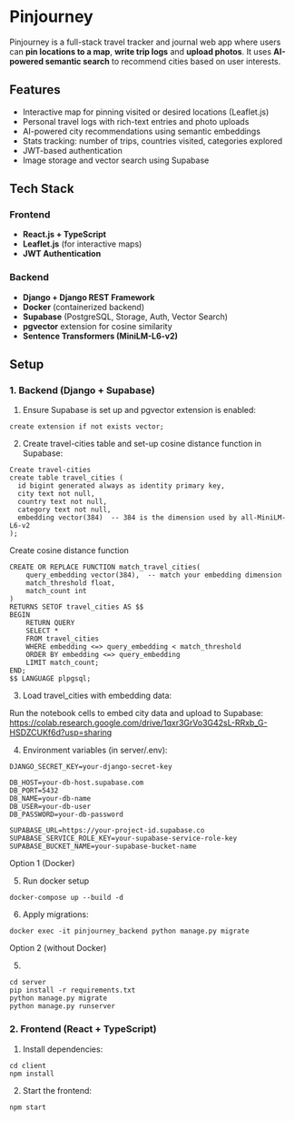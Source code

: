 # Pinjourney

Pinjourney is a full-stack travel tracker and journal web app where users can **pin locations to a map**, **write trip logs** and **upload photos**. It uses **AI-powered semantic search** to recommend cities based on user interests.

## Features

- Interactive map for pinning visited or desired locations (Leaflet.js)
- Personal travel logs with rich-text entries and photo uploads
- AI-powered city recommendations using semantic embeddings
- Stats tracking: number of trips, countries visited, categories explored
- JWT-based authentication
- Image storage and vector search using Supabase

## Tech Stack

### Frontend
- **React.js + TypeScript**
- **Leaflet.js** (for interactive maps)
- **JWT Authentication**

### Backend
- **Django + Django REST Framework**
- **Docker** (containerized backend)
- **Supabase** (PostgreSQL, Storage, Auth, Vector Search)
- **pgvector** extension for cosine similarity
- **Sentence Transformers (MiniLM-L6-v2)**

## Setup

### 1. Backend (Django + Supabase)

1. Ensure Supabase is set up and pgvector extension is enabled:

```
create extension if not exists vector;
```

2. Create travel-cities table and set-up cosine distance function in Supabase:

```
Create travel-cities
create table travel_cities (
  id bigint generated always as identity primary key,
  city text not null,
  country text not null,
  category text not null,
  embedding vector(384)  -- 384 is the dimension used by all-MiniLM-L6-v2
);
```

Create cosine distance function
```
CREATE OR REPLACE FUNCTION match_travel_cities(
    query_embedding vector(384),  -- match your embedding dimension
    match_threshold float,
    match_count int
)
RETURNS SETOF travel_cities AS $$
BEGIN
    RETURN QUERY
    SELECT *
    FROM travel_cities
    WHERE embedding <=> query_embedding < match_threshold
    ORDER BY embedding <=> query_embedding
    LIMIT match_count;
END;
$$ LANGUAGE plpgsql;
```

3. Load travel_cities with embedding data:

Run the notebook cells to embed city data and upload to Supabase: https://colab.research.google.com/drive/1qxr3GrVo3G42sL-RRxb_G-HSDZCUKf6d?usp=sharing

4. Environment variables (in server/.env):

```
DJANGO_SECRET_KEY=your-django-secret-key

DB_HOST=your-db-host.supabase.com
DB_PORT=5432
DB_NAME=your-db-name
DB_USER=your-db-user
DB_PASSWORD=your-db-password

SUPABASE_URL=https://your-project-id.supabase.co
SUPABASE_SERVICE_ROLE_KEY=your-supabase-service-role-key
SUPABASE_BUCKET_NAME=your-supabase-bucket-name
```

Option 1 (Docker)

5. Run docker setup

```
docker-compose up --build -d
```

6. Apply migrations:

```
docker exec -it pinjourney_backend python manage.py migrate
```

Option 2 (without Docker)

5. 

```
cd server
pip install -r requirements.txt
python manage.py migrate
python manage.py runserver
```

### 2. Frontend (React + TypeScript)

1. Install dependencies:

```
cd client
npm install
```

2. Start the frontend:

```
npm start
```
